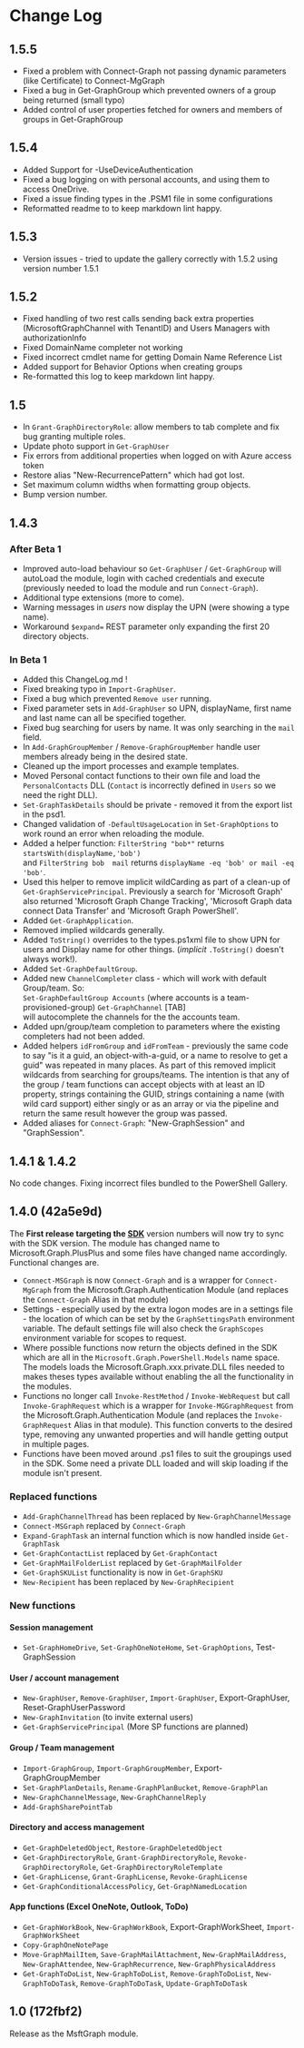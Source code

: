 # Change Log

## 1.5.5

* Fixed a problem with Connect-Graph not passing dynamic parameters (like Certificate) to Connect-MgGraph
* Fixed a bug in Get-GraphGroup which prevented owners of a group being returned (small typo)
* Added control of user properties fetched for owners and members of groups in Get-GraphGroup


## 1.5.4

* Added Support for -UseDeviceAuthentication
* Fixed a bug logging on with personal accounts, and using them to access OneDrive.
* Fixed a issue finding types in the .PSM1 file in some configurations
* Reformatted readme to to keep markdown lint happy.

## 1.5.3

* Version issues - tried to update the gallery correctly with 1.5.2 using version number 1.5.1

## 1.5.2

* Fixed handling of two rest calls sending back extra properties (MicrosoftGraphChannel with TenantID) and Users Managers with authorizationInfo
* Fixed DomainName completer not working
* Fixed incorrect cmdlet name for getting Domain Name Reference List
* Added support for Behavior Options when creating groups
* Re-formatted this log to keep markdown lint happy.

## 1.5

* In `Grant-GraphDirectoryRole`: allow members to tab complete and fix bug granting multiple roles.
* Update photo support in `Get-GraphUser`
* Fix errors from additional properties when logged on with Azure access token
* Restore alias "New-RecurrencePattern" which had got lost.
* Set maximum column widths when formatting group objects.
* Bump version number.

## 1.4.3

### After Beta 1

* Improved auto-load behaviour so `Get-GraphUser` / `Get-GraphGroup` will autoLoad the module, login with cached credentials and execute (previously needed to load the module and run `Connect-Graph`).
* Additional type extensions (more to come).
* Warning messages in *users* now display the UPN (were showing a type name).
* Workaround `$expand=` REST parameter only expanding the first 20 directory objects.

### In Beta 1

* Added this ChangeLog.md !
* Fixed breaking typo in `Import-GraphUser`.
* Fixed a bug which prevented `Remove user` running.
* Fixed parameter sets in `Add-GraphUser` so UPN, displayName, first name and last name can all be specified together.
* Fixed bug searching for users by name. It was only searching in the `mail` field.
* In `Add-GraphGroupMember` / `Remove-GraphGroupMember` handle user members already being in the desired state.
* Cleaned up the import processes and example templates.
* Moved Personal contact functions to their own file and load the `PersonalContacts` DLL (`Contact` is incorrectly defined in `Users` so we need the right DLL).
* `Set-GraphTaskDetails` should be private - removed it from the export list in the psd1.
* Changed validation of `-DefaultUsageLocation` in `Set-GraphOptions` to work round an error when reloading the module.
* Added a helper function:  `FilterString "bob*"` returns `startsWith(displayName,'bob')`  
     and `FilterString bob  mail` returns `displayName -eq 'bob' or mail -eq 'bob'`.
* Used this helper to remove implicit wildCarding as part of a clean-up of `Get-GraphServicePrincipal`. Previously a search for 'Microsoft Graph' also returned
'Microsoft Graph Change Tracking', 'Microsoft Graph data connect Data Transfer' and 'Microsoft Graph PowerShell'.
* Added `Get-GraphApplication`.
* Removed implied wildcards generally.
* Added `ToString()` overrides to the types.ps1xml file to show UPN for users and Display name for other things. (*implicit* `.ToString()` doesn't always work!).
* Added `Set-GraphDefaultGroup`.
* Added new `ChannelCompleter` class - which will work with default Group/team. So:  
    `Set-GraphDefaultGroup Accounts`   (where accounts is a team-provisioned-group)
    `Get-GraphChannel`  \[TAB\]  
    will autocomplete the channels for the the accounts team.
* Added upn/group/team completion to parameters where the existing completers had not been added.  
* Added helpers `idFromGroup` and `idFromTeam` - previously the same code to say "is it a guid, an object-with-a-guid, or a name to resolve to get a guid" was repeated in many places. As part of this removed implicit wildcards from searching for groups/teams. The intention is that any of the group / team functions can accept objects with at least an ID property, strings containing the GUID, strings containing a name (with wild card support) either singly or as an array or via the pipeline and return the same result however the group was passed.
* Added aliases for `Connect-Graph`: "New-GraphSession" and "GraphSession".

## 1.4.1 & 1.4.2

No code changes. Fixing incorrect files bundled to the PowerShell Gallery.

## 1.4.0  (42a5e9d)

The **First release targeting the [SDK](https://github.com/microsoftgraph/msgraph-sdk-powershell)** version numbers will now try to sync with the SDK version.
The module has changed name to Microsoft.Graph.PlusPlus and some files have changed name accordingly. Functional changes are.

* `Connect-MSGraph` is now `Connect-Graph` and is a wrapper for `Connect-MgGraph` from the Microsoft.Graph.Authentication Module (and replaces the `Connect-Graph` Alias in that module)
* Settings - especially used by the extra logon modes are in a settings file - the location of which can be set by the `GraphSettingsPath` environment variable. The default settings file will also check the `GraphScopes` environment variable for scopes to request.
* Where possible functions now return the objects defined in the SDK which are all in the `Microsoft.Graph.PowerShell.Models` name space. The models loads the Microsoft.Graph.xxx.private.DLL files needed to makes theses types available without enabling the all the functionality in the modules.  
* Functions no longer call `Invoke-RestMethod` / `Invoke-WebRequest` but call `Invoke-GraphRequest` which is a wrapper for `Invoke-MGGraphRequest` from the Microsoft.Graph.Authentication Module (and replaces the `Invoke-GraphRequest` Alias in that module). This function converts to the desired type, removing any unwanted properties and will handle getting output in multiple pages.
* Functions have been moved around .ps1 files to suit the groupings used in the SDK. Some need a private DLL loaded and will skip loading if the module isn't present.  

### Replaced functions

* `Add-GraphChannelThread` has been replaced by `New-GraphChannelMessage`
* `Connect-MSGraph`  replaced by `Connect-Graph`
* `Expand-GraphTask` an internal function which is now handled inside `Get-GraphTask`
* `Get-GraphContactList` replaced by `Get-GraphContact`
* `Get-GraphMailFolderList` replaced by `Get-GraphMailFolder`
* `Get-GraphSKUList` functionality is now in `Get-GraphSKU`
* `New-Recipient`    has been replaced by `New-GraphRecipient`

### New functions

#### Session management

* `Set-GraphHomeDrive`, `Set-GraphOneNoteHome`, `Set-GraphOptions`, Test-GraphSession

#### User / account management

* `New-GraphUser`, `Remove-GraphUser`, `Import-GraphUser`,  Export-GraphUser, Reset-GraphUserPassword
* `New-GraphInvitation` (to invite external users)
* `Get-GraphServicePrincipal` (More SP functions are planned)

#### Group / Team management

* `Import-GraphGroup`, `Import-GraphGroupMember`,  Export-GraphGroupMember
* `Set-GraphPlanDetails`, `Rename-GraphPlanBucket`, `Remove-GraphPlan`
* `New-GraphChannelMessage`, `New-GraphChannelReply`
* `Add-GraphSharePointTab`

#### Directory and access management

* `Get-GraphDeletedObject`, `Restore-GraphDeletedObject`
* `Get-GraphDirectoryRole`, `Grant-GraphDirectoryRole`, `Revoke-GraphDirectoryRole`, `Get-GraphDirectoryRoleTemplate`
* `Get-GraphLicense`, `Grant-GraphLicense`, `Revoke-GraphLicense`
* `Get-GraphConditionalAccessPolicy`, `Get-GraphNamedLocation`

#### App functions (Excel OneNote, Outlook, ToDo)

* `Get-GraphWorkBook`, `New-GraphWorkBook`, Export-GraphWorkSheet, `Import-GraphWorkSheet`
* `Copy-GraphOneNotePage`
* `Move-GraphMailItem`, `Save-GraphMailAttachment`, `New-GraphMailAddress`, `New-GraphAttendee`, `New-GraphRecurrence`, `New-GraphPhysicalAddress`
* `Get-GraphToDoList`, `New-GraphToDoList`, `Remove-GraphToDoList`, `New-GraphToDoTask`, `Remove-GraphToDoTask`, `Update-GraphToDoTask`

## 1.0 (172fbf2)

Release as the MsftGraph module.
